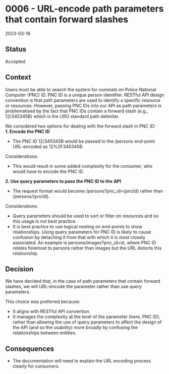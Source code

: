 # 0006 - URL-encode path parameters that contain forward slashes

2023-03-16

## Status

Accepted

## Context

Users must be able to search the system for nominals on Police National Computer (PNC) ID. PNC ID is a unique person
identifier. RESTful API design convention is that path parameters are used to identify a specific resource or resources.
However, passing PNC IDs into our API as path parameters is problematised by the fact that PNC IDs contain a forward
slash (e.g., 12/345345B) which is the URO standard path delimiter.

We considered two options for dealing with the forward slash in PNC ID:    
**1. Encode the PNC ID**

- The PNC ID 12/345345B would be passed to the /persons end-point URL-encoded as 12%2F345345B.

Considerations:

- This would result in some added complexity for the consumer, who would have to encode the PNC ID.

**2. Use query parameters to pass the PNC ID to the API**

- The request format would become /persons?pnc_id={pncId} rather than /persons/{pncId}.

Considerations:

- Query parameters should be used to sort or filter on resources and so this usage is not best practice.
- It is best practice to use logical nesting on end-points to show relationships. Using query parameters for PNC ID is
  likely to cause confusion by detaching it from that with which it is most closely associated. An example is
  persons/images?pnc_id=id, where PNC ID relates foremost to persons rather than images but the URL distorts this
  relationship.

## Decision

We have decided that, in the case of path parameters that contain forward slashes, we will URL-encode the parameter
rather than use query parameters.

This choice was preferred because:

- It aligns with RESTful API convention.
- It manages the complexity at the level of the parameter (here, PNC ID), rather than allowing the use of query
  parameters to affect the design of the API (and so the usability) more broadly by confusing the relationships between
  entities.

## Consequences

- The documentation will need to explain the URL encoding process clearly for consumers. 
